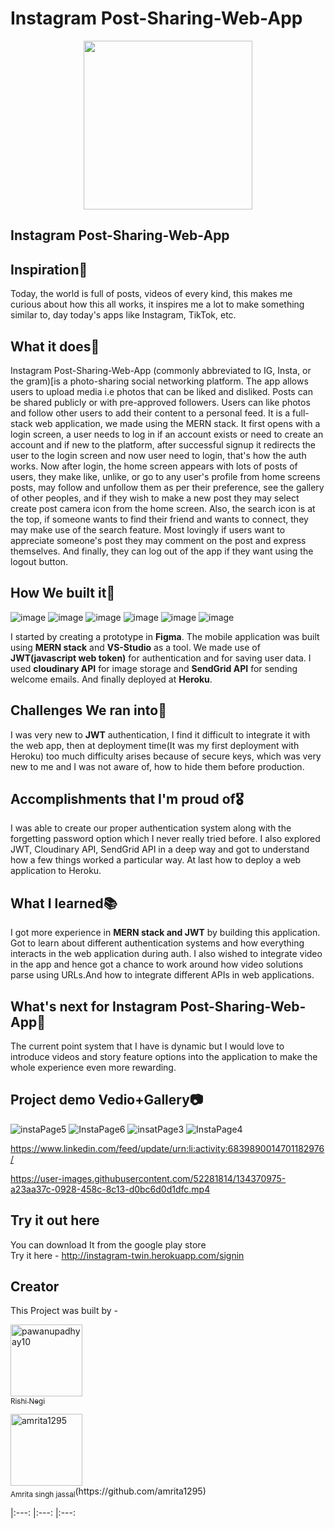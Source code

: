 #  Instagram Post-Sharing-Web-App
<p align="center">
<img src="https://media.distractify.com/brand-img/qR1RRaxtc/2160x1130/instagram2-1625774285074.jpg" width="270" height="270">
  </p>
<h2>Instagram Post-Sharing-Web-App</h2>

## Inspiration🌠
 Today, the world is full of posts, videos of every kind, this makes me curious about how this all works, it inspires me a lot to make something similar to, day today's apps like Instagram, TikTok, etc.

## What it does🚀
Instagram Post-Sharing-Web-App (commonly abbreviated to IG, Insta, or the gram)[is a photo-sharing social networking platform. The app allows users to upload media i.e photos that can be liked and disliked. Posts can be shared publicly or with pre-approved followers. Users can like photos and follow other users to add their content to a personal feed.
It is a full-stack web application, we made using the MERN stack. It first opens with a login screen, a user needs to log in if an account exists or need to create an account and if new to the platform, after successful signup it redirects the user to the login screen and now user need to login, that's how the auth works. 
Now after login, the home screen appears with lots of posts of users, they make like, unlike, or go to any user's profile from home screens posts, may follow and unfollow them as per their preference, see the gallery of other peoples, and if they wish to make a new post they may select create post camera icon from the home screen.
Also, the search icon is at the top, if someone wants to find their friend and wants to connect, they may make use of the search feature.
Most lovingly if users want to appreciate someone's post they may comment on the post and express themselves.
And finally, they can log out of the app if they want using the logout button.
  
## How We built it🔨
![image](https://img.shields.io/badge/Figma-F24E1E?style=for-the-badge&logo=figma&logoColor=white) ![image](https://img.shields.io/badge/mongodb-0175C2?style=for-the-badge&logo=mongodb&logoColor=white) ![image](https://img.shields.io/badge/React-02569B?style=for-the-badge&logo=React&logoColor=white) ![image](https://img.shields.io/badge/express.js-%23039BE5.svg?style=for-the-badge&logo=express.js) ![image](https://img.shields.io/badge/Node.js-%23121011.svg?style=for-the-badge&logo=Node.js&logoColor=white) ![image](https://img.shields.io/badge/github-%23121011.svg?style=for-the-badge&logo=github&logoColor=white) </br>

I started by creating a prototype in **Figma**. The mobile application was built using **MERN stack** and **VS-Studio** as a tool. We made use of **JWT(javascript web token)** for authentication and for saving user data. I used **cloudinary API** for image storage and **SendGrid API** for sending welcome emails. And finally deployed at **Heroku**.

## Challenges We ran into🔴
 I was very new to **JWT** authentication, I find it difficult to integrate it with the web app, then at deployment time(It was my first deployment with Heroku) too much difficulty arises because of secure keys, which was very new to me and I was not aware of, how to hide them before production.

## Accomplishments that I'm proud of🎖
I was able to create our proper authentication system along with the forgetting password option which I never really tried before. I also explored JWT, Cloudinary API, SendGrid API in a deep way and got to understand how a few things worked a particular way. At last how to deploy a web application to Heroku.
## What I learned📚
I got more experience in **MERN stack and JWT** by building this application.  Got to learn about different authentication systems and how everything interacts in the web application during auth. I also wished to integrate video in the app and hence got a chance to work around how video solutions parse using URLs.And how to integrate different APIs in web applications.

## What's next for Instagram Post-Sharing-Web-App🎉
The current point system that I have is dynamic but I would love to introduce videos and story feature options into the application to make the whole experience even more rewarding.

## Project demo Vedio+Gallery📷
![instaPage5](https://user-images.githubusercontent.com/52281814/145791539-ace379a3-3457-4aeb-ba6f-1f7af1236354.png)
![InstaPage6](https://user-images.githubusercontent.com/52281814/145791558-f8ec7db7-ff63-4b68-80a5-7cc3ea5fed2f.png)
![insatPage3](https://user-images.githubusercontent.com/52281814/145791565-3004afc0-d93d-4877-9ef1-7a2f95b1df02.png)
![InstaPage4](https://user-images.githubusercontent.com/52281814/145791578-cefcc30a-00ea-43e3-b8f6-f84a9abe8699.png)


   https://www.linkedin.com/feed/update/urn:li:activity:6839890014701182976/

https://user-images.githubusercontent.com/52281814/134370975-a23aa37c-0928-458c-8c13-d0bc6d0d1dfc.mp4

## Try it out here
You can download It from the google play store</br>
Try it here - http://instagram-twin.herokuapp.com/signin

## Creator
This Project was built by - 
[<p align="left"><img alt="pawanupadhyay10" src="https://user-images.githubusercontent.com/52281814/134037647-3a61a8ae-b69c-4fa6-aaf0-cfbc657af22a.jpg" width="115"><br><sub>Rishi Negi</sub>](https://github.com/pawanupadhyay10) 
</p>
<p align="left"><img alt="amrita1295" width="115"><br><sub>Amrita singh jassal</sub>(https://github.com/amrita1295) 
</p>
|:---: |:---: |:---: 

